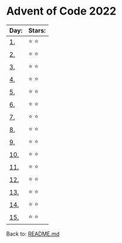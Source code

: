 # Advent of Code 2022

| Day:                      | Stars:           |
| ------------------------- | ---------------- | 
|[1.](/2022/code/day_1.py)   | :star: :star:    |
|[2.](/2022/code/day_2.py)   | :star: :star:    |
|[3.](/2022/code/day_3.py)   | :star: :star:    |
|[4.](/2022/code/day_4.py)   | :star: :star:    |
|[5.](/2022/code/day_5.py)   | :star: :star:    |
|[6.](/2022/code/day_6.py)   | :star: :star:    |
|[7.](/2022/code/day_7.py)   | :star: :star:    |
|[8.](/2022/code/day_8.py)   | :star: :star:    |
|[9.](/2022/code/day_9.py)   | :star: :star:    |
|[10.](/2022/code/day_10.py) | :star: :star:    |
|[11.](/2022/code/day_11.py) | :star: :star:    |
|[12.](/2022/code/day_12.py) | :star: :star:    |
|[13.](/2022/code/day_13.py) | :star: :star:    |
|[14.](/2022/code/day_14.py) | :star: :star:    |
|[15.](/2022/code/day_15.py) | :star: :star:    |


Back to: [README.md](../README.md)
